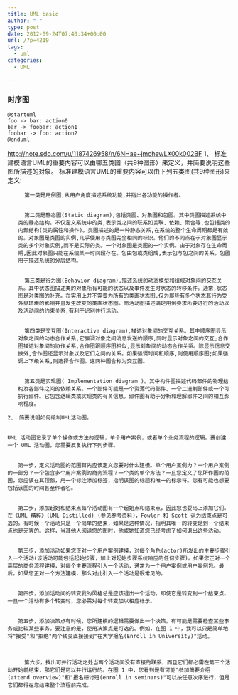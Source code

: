 ```yaml
---
title: UML basic
author: "-"
type: post
date: 2012-09-24T07:40:34+00:00
url: /?p=4219
tags:
  - uml
categories:
  - UML

---
```

### 时序图
```plantuml
@startuml
foo -> bar: action0
bar -> foobar: action1
foobar -> foo: action2
@enduml
```


  http://note.sdo.com/u/1187426958/n/6NHae~jmchewLX00k002BF
  1、 标准建模语言UML的重要内容可以由哪五类图（共9种图形）来定义，并简要说明这些图所描述的对象。
    标准建模语言UML的重要内容可以由下列五类图(共9种图形)来定义:
  
  <ul>
    
      第一类是用例图,从用户角度描述系统功能,并指出各功能的操作者。
    
    
      第二类是静态图(Static diagram),包括类图、对象图和包图。其中类图描述系统中类的静态结构。不仅定义系统中的类,表示类之间的联系如关联、依赖、聚合等,也包括类的内部结构(类的属性和操作)。类图描述的是一种静态关系,在系统的整个生命周期都是有效的。对象图是类图的实例,几乎使用与类图完全相同的标识。他们的不同点在于对象图显示类的多个对象实例,而不是实际的类。一个对象图是类图的一个实例。由于对象存在生命周期,因此对象图只能在系统某一时间段存在。包由包或类组成,表示包与包之间的关系。包图用于描述系统的分层结构。
    
    
      第三类是行为图(Behavior diagram),描述系统的动态模型和组成对象间的交互关系。其中状态图描述类的对象所有可能的状态以及事件发生时状态的转移条件。通常,状态图是对类图的补充。在实用上并不需要为所有的类画状态图,仅为那些有多个状态其行为受外界环境的影响并且发生改变的类画状态图。而活动图描述满足用例要求所要进行的活动以及活动间的约束关系,有利于识别并行活动。
    
    
      第四类是交互图(Interactive diagram),描述对象间的交互关系。其中顺序图显示对象之间的动态合作关系,它强调对象之间消息发送的顺序,同时显示对象之间的交互;合作图描述对象间的协作关系,合作图跟顺序图相似,显示对象间的动态合作关系。除显示信息交换外,合作图还显示对象以及它们之间的关系。如果强调时间和顺序,则使用顺序图;如果强调上下级关系,则选择合作图。这两种图合称为交互图。
    
    
      第五类是实现图( Implementation diagram )。其中构件图描述代码部件的物理结构及各部件之间的依赖关系。一个部件可能是一个资源代码部件、一个二进制部件或一个可执行部件。它包含逻辑类或实现类的有关信息。部件图有助于分析和理解部件之间的相互影响程度。
    
  </ul>
  
  
  
    2、 简要说明如何绘制UML活动图。
  
  
    UML 活动图记录了单个操作或方法的逻辑，单个用户案例，或者单个业务流程的逻辑。要创建一个 UML 活动图，您需要反复执行下列步骤。
  
  
    　　第一步，定义活动图的范围首先应该定义您要对什么建模。单个用户案例力？一个用户案例的一部分？一个包含多个用户案例的商务流程？一个类的单个方法？一旦您定义了您所作图的范围，您应该在其顶部，用一个标注添加标签，指明该图的标题和唯一的标示符。您有可能也想要包括该图的时间甚至作者名。
  
  
    　　第二步，添加起始和结束点每个活动图有一个起始点和结束点，因此您也要马上添加它们。在《UML 精粹》(UML Distilled) (参见参考资料)，Fowler 和 Scott 认为结束点是可选的。有时候一个活动只是一个简单的结束，如果是这种情况，指明其唯一的转变是到一个结束点也是无害的。这样，当其他人阅读您的图时，他或她知道您已经考虑了如何退出这些活动。
  
  
    　　第三步，添加活动如果您正对一个用户案例建模，对每个角色(actor)所发出的主要步骤引入一个活动(该活动可能包括起始步骤，加上对起始步骤系统响应的任何步骤)。如果您正对一个高层的商务流程建模，对每个主要流程引入一个活动，通常为一个用户案例或用户案例包。最后，如果您正对一个方法建模，那么对此引入一个活动是很常见的。
  
  
    　　第四步，添加活动间的转变我的风格总是应该退出一个活动，即使它是转变到一个结束点。一旦一个活动有多个转变时，您必需对每个转变加以相应标示。
  
  
    　　第五步，添加决策点有时候，您所建模的逻辑需要做出一个决策。有可能是需要检查某些事务或比较某些事务。要注意的是，使用决策点是可选的。例如，在图 1 中，我可以只是简单地将"接受"和"拒绝"两个转变直接接到"在大学报名(Enroll in University)"活动。
  
  
    
      　　第六步，找出可并行活动之处当两个活动间没有直接的联系，而且它们都必需在第三个活动开始前结束，那它们是可以并行运行的。在图 1 中，您看到是有可能"参加简要介绍(attend overview)"和"报名研讨班(enroll in seminars)"可以按任意次序进行，但是它们都得在您结束整个流程前完成。
  

